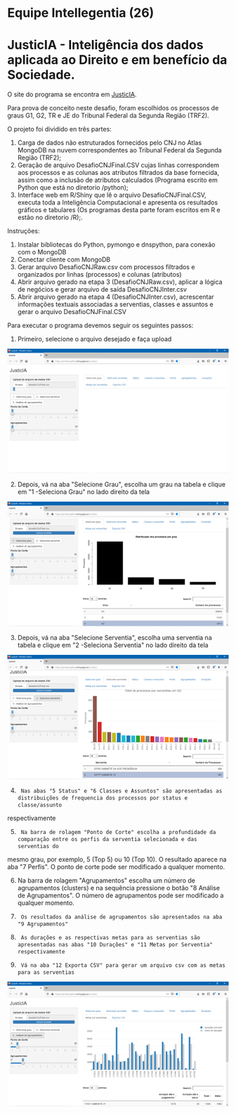 # Equipe Intellegentia (26)

# JusticIA - Inteligência dos dados aplicada ao Direito e em benefício da Sociedade.

O site do programa se encontra em [JusticIA](https://professorjfmp.shinyapps.io/Justicia/).

Para prova de conceito neste desafio, foram escolhidos os processos de graus G1, G2, TR e JE do Tribunal Federal da Segunda Região (TRF2).

O projeto foi dividido en três partes:
1.	Carga de dados não estruturados fornecidos pelo CNJ no Atlas MongoDB na nuvem correspondentes ao Tribunal Federal da Segunda Região (TRF2);
2.	Geração de arquivo DesafioCNJFinal.CSV cujas linhas correspondem aos processos e as colunas aos atributos filtrados da base fornecida, assim como a inclusão de atributos calculados (Programa escrito em Python que está no diretorio /python);
3.	Interface web em R/Shiny que lê o arquivo DesafioCNJFinal.CSV, executa toda a Inteligência Computacional e apresenta os resultados gráficos e tabulares (Os programas desta parte foram escritos em R e estão no diretorio /R);.


Instruções:
1.	Instalar bibliotecas do Python, pymongo e dnspython, para conexão com o MongoDB
2.	Conectar cliente com MongoDB
3.	Gerar arquivo DesafioCNJRaw.csv com processos filtrados e organizados por linhas (processos) e colunas (atributos)
4.	Abrir arquivo gerado na etapa 3 (DesafioCNJRaw.csv), aplicar a lógica de negócios e gerar arquivo de saída DesafioCNJInter.csv
5.	Abrir arquivo gerado na etapa 4 (DesafioCNJInter.csv), acrescentar informações textuais associadas a serventias, classes e assuntos e gerar o arquivo DesafioCNJFinal.CSV

Para executar o programa devemos seguir os seguintes passos:

1.	Primeiro, selecione o arquivo desejado e faça upload

![screenshot](figuras/UploadArquivo.png)

2.	Depois, vá na aba "Selecione Grau", escolha um grau na tabela e clique em "1 -Seleciona Grau" no lado direito da tela

![screenshot](figuras/SelecioneGrau.png)

3.	Depois, vá na aba "Selecione Serventia", escolha uma serventia na tabela e clique em "2 -Seleciona Serventia" no lado direito da tela

![screenshot](figuras/SelecioneServentia.png)

4.      Nas abas "5 Status" e "6 Classes e Assuntos" são apresentadas as distribuições de frequencia dos processos por status e classe/assunto 
respectivamente

5.      Na barra de rolagem "Ponto de Corte" escolha a profundidade da comparação entre os perfis da serventia selecionada e das serventias do
mesmo grau, por exemplo, 5 (Top 5) ou 10 (Top 10). O resultado aparece na aba "7 Perfis". O ponto de corte pode ser modificado a qualquer momento.

6.	Na barra de rolagem "Agrupamentos" escolha um número de agrupamentos (clusters) e na sequência pressione o botão "8 Análise de Agrupamentos". 
O número de agrupamentos pode ser modificado a qualquer momento.

7.      Os resultados da análise de agrupamentos são apresentados na aba "9 Agrupamentos"

8.      As durações e as respectivas metas para as serventias são apresentadas nas abas "10 Durações" e "11 Metas por Serventia" respectivamente

9.      Vá na aba "12 Exporta CSV" para gerar um arquivo csv com as metas para as serventias

![screenshot](figuras/AnaliseGrupamentos.png)


